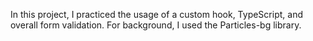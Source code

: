 In this project, I practiced the usage of a custom hook, TypeScript, and overall form validation. For background, I used the Particles-bg library.
